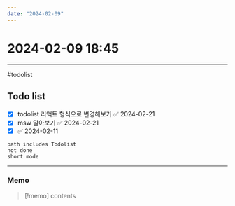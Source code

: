 ```yaml
---
date: "2024-02-09"
---
```

# 2024-02-09 18:45
---

#todolist


## Todo list
- [x] todolist 리액트 형식으로 변경해보기 ✅ 2024-02-21
- [x] msw 알아보기 ✅ 2024-02-21
- [x]  ✅ 2024-02-11
```tasks
path includes Todolist
not done
short mode
```
---
### Memo
> [!memo]
> contents
